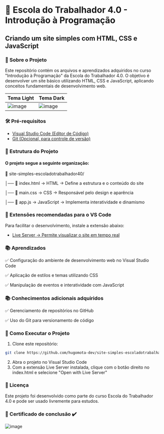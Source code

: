 # 🚀 Escola do Trabalhador 4.0 - Introdução à Programação

## Criando um site simples com HTML, CSS e JavaScript

### 📌 Sobre o Projeto

Este repositório contém os arquivos e aprendizados adquiridos no curso "Introdução à Programação" da Escola do Trabalhador 4.0. O objetivo é desenvolver um site básico utilizando HTML, CSS e JavaScript, aplicando conceitos fundamentais de desenvolvimento web.

| Tema Light  | Tema Dark |
| ------------- | ------------- |
| ![image](https://github.com/user-attachments/assets/97fc52da-d137-4f09-b10a-ae34cb1396d0)   | ![image](https://github.com/user-attachments/assets/60911af3-8ad6-438e-a18d-6e7b10f40ee5)  |                          

### 🛠️ Pré-requisitos
- [Visual Studio Code (Editor de Código)](https://code.visualstudio.com/)
- [Git (Opcional, para controle de versão)](https://git-scm.com/downloads)


### 📂 Estrutura do Projeto

#### O projeto segue a seguinte organização:

📂 site-simples-escoladotrabalhador40/

│── 📜 index.html  → HTML → Define a estrutura e o conteúdo do site

│── 📜 main.css    → CSS → Responsável pelo design e aparência

│── 📜 app.js      → JavaScript → Implementa interatividade e dinamismo


### 🔌 Extensões recomendadas para o VS Code
Para facilitar o desenvolvimento, instale a extensão abaixo:

- [Live Server → Permite visualizar o site em tempo real](https://marketplace.visualstudio.com/items?itemName=ritwickdey.LiveServer)


### 📚 Aprendizados

✅ Configuração do ambiente de desenvolvimento web no Visual Studio Code

✅ Aplicação de estilos e temas utilizando CSS

✅ Manipulação de eventos e interatividade com JavaScript

### 📚 Conhecimentos adicionais adquiridos

✅ Gerenciamento de repositórios no GitHub

✅ Uso do Git para versionamento de código


### 📌 Como Executar o Projeto

1. Clone este repositório:
```bash
git clone https://github.com/hugomota-dev/site-simples-escoladotrabalhador40
```
2. Abra o projeto no Visual Studio Code
3. Com a extensão Live Server instalada, clique com o botão direito no index.html e selecione "Open with Live Server"


### 📜 Licença

Este projeto foi desenvolvido como parte do curso Escola do Trabalhador 4.0 e pode ser usado livremente para estudos.

### 📃 Certificado de conclusão ✔️

![image](https://github.com/user-attachments/assets/280d2bd1-3000-4eaa-b987-da148270d584)


